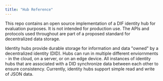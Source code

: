 ```yaml
---
title: "Hub Reference"
---
```


This repo contains an open source implementation of a DIF identity hub for evaluation purposes. It is not intended for production use. The APIs and protocols used throughout are part of a proposed standard for decentralized data storage.

Identity hubs provide durable storage for information and data "owned" by a decentralized identity (DID). Hubs can run in multiple different enviornments - in the cloud, on a server, or on an edge device. All instances of identity hubs that are associated with a DID synchronize data between each other to ensure consistency. Currently, identity hubs support simple read and write of JSON data.


